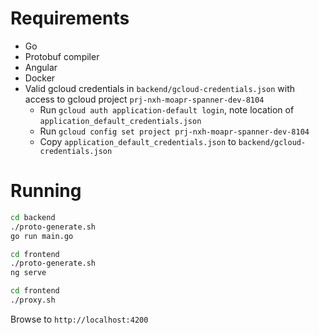 # Requirements
- Go 
- Protobuf compiler
- Angular
- Docker
- Valid gcloud credentials in `backend/gcloud-credentials.json` with access to gcloud project `prj-nxh-moapr-spanner-dev-8104`
    - Run `gcloud auth application-default login`, note location of `application_default_credentials.json`
    - Run `gcloud config set project prj-nxh-moapr-spanner-dev-8104`
    - Copy `application_default_credentials.json` to `backend/gcloud-credentials.json`

# Running

```sh
cd backend
./proto-generate.sh
go run main.go
```

```sh
cd frontend
./proto-generate.sh
ng serve
```

```sh
cd frontend
./proxy.sh
```

Browse to `http://localhost:4200`
